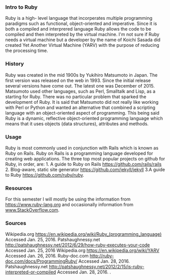 ### Intro to Ruby

Ruby is a high- level language that incorperates multiple programming paradigms such as functional, object-oriented and imperative. Since it is both a compiled and interprered language Ruby allows the code to be compiled and then interpreted by the virtual machine. I'm not sure if Ruby needs a virtual machine but a developer by the name of Koichi Sasada did created Yet Another Virtual Machine (YARV) with the purpose of reducing the processing time.

### History

Ruby was created in the mid 1900s by Yukihiro Matsumoto in Japan. The first version 
was released on the web in 1993. Since the initial release several versions have come out. The latest one was December of 2015. 
Matsumoto used other languages, such as Perl, Smalltalk and Lisp, as a starting for Ruby. There was no particular problem that sparked the development of Ruby. It is said that Matsumoto did not really like working with Perl or Python and wanted an alternative that combined a scripting 
language with an object-oriented aspect of programming. This being said Ruby is a dynamic, reflective object-oriented programming language which means that it uses objects (data structures), attributes and methods. 

### Usage

Ruby is most commonly used in conjunction with Rails which is known as Ruby on Rails. Ruby on Rails is a programming language developed for creating web applications. The three top most popular projects on github for Ruby, in order, are: 1. A guide to Ruby on Rails https://github.com/rails/rails 2. Blog-aware, static site generator https://github.com/jekyll/jekyll 3.A guide to Ruby https://github.com/ruby/ruby. 


### Resources 

For this semester I will mostly be using the information from https://www.ruby-lang.org and occasionally information from www.StackOverflow.com.



### Sources

Wikipedia.org https://en.wikipedia.org/wiki/Ruby_(programming_language) Accessed Jan. 25, 2016.
Patshaughnessy.net http://patshaughnessy.net/2012/6/29/how-ruby-executes-your-code Accessed Jan. 25, 2016
Wikipedia.org https://en.wikipedia.org/wiki/YARV Accessed Jan. 26, 2016.
Ruby-doc.com http://ruby-doc.com/docs/ProgrammingRuby/ Accessed Jan. 28, 2016.
Patshaughnessy.net http://patshaughnessy.net/2012/2/15/is-ruby-interpreted-or-compiled Accessed Jan. 28, 2016.
.

